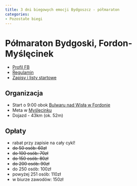 ```yaml
---
title: 3 dni biegowych emocji Bydgoszcz - półmaraton
categories:
- Pozostałe biegi
---
```


# Półmaraton Bydgoski, Fordon-Myślęcinek
* [Profil FB](https://www.facebook.com/polmaratonbydgoski)
* [Regulamin](https://s3-eu-west-1.amazonaws.com/sm-fotos.sportmaniacs.com/back/670b6914-d598-4f7e-8e0d-4542ac1f2cf6-P%C3%B3%C5%82maraton%20Bydgoski%202025%20Regulamin.pdf)
* [Zapisy i listy startowe](https://sportmaniacs.com/pl/services/inscription/pmaraton-bydgoski---festiwal-biegw)

## Organizacja

* Start o 9:00 obok [Bulwaru nad Wisłą w Fordonie](https://maps.app.goo.gl/PCG4hWkXThMy7rv89)
* Meta w [Myślęcinku](https://maps.app.goo.gl/z8UEuAxESkaPUwK87)
* Dojazd - 43km (ok. 52m)

## Opłaty

* rabat przy zapisie na cały cykl!
* ~~do 50 osób: 60zł~~
* ~~do 100 osób: 70zł~~
* ~~do 150 osób: 80zł~~
* ~~do 200 osób: 90zł~~
* do 250 osób: 100zł
* powyżej 251 osób: 110zł
* w biurze zawodów: 150zł
